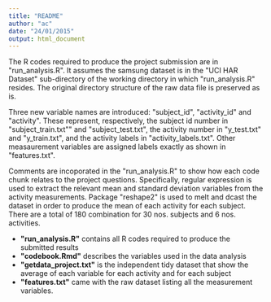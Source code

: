 ```yaml
---
title: "README"
author: "ac"
date: "24/01/2015"
output: html_document
--- 
```

The R codes required to produce the project submission are in "run_analysis.R". It assumes the samsung dataset is in the "UCI HAR Dataset" sub-directory of the working directory in which "run_analysis.R" resides. The original directory structure of the raw data file is preserved as is.

Three new variable names are introduced: "subject_id", "activity_id" and "activity". These represent, respectively, the subject id number in "subject_train.txt"" and "subject_test.txt", the activity number in "y_test.txt" and "y_train.txt", and the activity labels in "activity_labels.txt". Other measaurement variables are assigned labels exactly as shown in "features.txt".

Comments are incoporated in the "run_analysis.R" to show how each code chunk relates to the project questions. Specifically, regular expression is used to extract the relevant mean and standard deviation variables from the activity measurements. Package "reshape2" is used to melt and dcast the dataset in order to produce the mean of each activity for each subject. There are a total of 180 combination for 30 nos. subjects and 6 nos. activities.

* **"run_analysis.R"** contains all R codes required to produce the submitted results
* **"codebook.Rmd"** describes the variables used in the data analysis
* **"getdata_project.txt"** is the independent tidy dataset that show the average of each variable for each activity and for each subject
* **"features.txt"** came with the raw dataset listing all the measurement variables.

